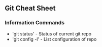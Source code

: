 ## Git Cheat Sheet

### Information Commands
* 'git status' - Status of current git repo
* 'git config -l' - List configuration of repo
